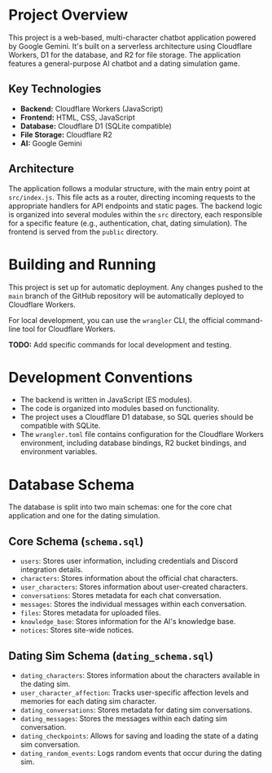 # Project Overview

This project is a web-based, multi-character chatbot application powered by Google Gemini. It's built on a serverless architecture using Cloudflare Workers, D1 for the database, and R2 for file storage. The application features a general-purpose AI chatbot and a dating simulation game.

## Key Technologies

*   **Backend:** Cloudflare Workers (JavaScript)
*   **Frontend:** HTML, CSS, JavaScript
*   **Database:** Cloudflare D1 (SQLite compatible)
*   **File Storage:** Cloudflare R2
*   **AI:** Google Gemini

## Architecture

The application follows a modular structure, with the main entry point at `src/index.js`. This file acts as a router, directing incoming requests to the appropriate handlers for API endpoints and static pages. The backend logic is organized into several modules within the `src` directory, each responsible for a specific feature (e.g., authentication, chat, dating simulation). The frontend is served from the `public` directory.

# Building and Running

This project is set up for automatic deployment. Any changes pushed to the `main` branch of the GitHub repository will be automatically deployed to Cloudflare Workers.

For local development, you can use the `wrangler` CLI, the official command-line tool for Cloudflare Workers.

**TODO:** Add specific commands for local development and testing.

# Development Conventions

*   The backend is written in JavaScript (ES modules).
*   The code is organized into modules based on functionality.
*   The project uses a Cloudflare D1 database, so SQL queries should be compatible with SQLite.
*   The `wrangler.toml` file contains configuration for the Cloudflare Workers environment, including database bindings, R2 bucket bindings, and environment variables.

# Database Schema

The database is split into two main schemas: one for the core chat application and one for the dating simulation.

## Core Schema (`schema.sql`)

*   `users`: Stores user information, including credentials and Discord integration details.
*   `characters`: Stores information about the official chat characters.
*   `user_characters`: Stores information about user-created characters.
*   `conversations`: Stores metadata for each chat conversation.
*   `messages`: Stores the individual messages within each conversation.
*   `files`: Stores metadata for uploaded files.
*   `knowledge_base`: Stores information for the AI's knowledge base.
*   `notices`: Stores site-wide notices.

## Dating Sim Schema (`dating_schema.sql`)

*   `dating_characters`: Stores information about the characters available in the dating sim.
*   `user_character_affection`: Tracks user-specific affection levels and memories for each dating sim character.
*   `dating_conversations`: Stores metadata for dating sim conversations.
*   `dating_messages`: Stores the messages within each dating sim conversation.
*   `dating_checkpoints`: Allows for saving and loading the state of a dating sim conversation.
*   `dating_random_events`: Logs random events that occur during the dating sim.

